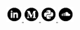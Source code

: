 <a href="https://www.linkedin.com/in/fernando-celmer/" target="_blank">
	<img src="https://github.com/FernandoCelmer/FernandoCelmer/blob/master/img/icons/icon-linkedin.png" 
	alt="linkedin" class="w3-hover-opacity" width="35" height="35" title="Linkedin">
</a>

<a href="https://medium.com/@fernandocelmer" target="_blank">
	<img src="https://github.com/FernandoCelmer/FernandoCelmer/blob/master/img/icons/icon-medium.png" 
	alt="medium" class="w3-hover-opacity" width="35" height="35" title="Medium">
</a>

<a href="https://pypi.org/user/fernandocelmer/" target="_blank">
	<img src="https://github.com/FernandoCelmer/FernandoCelmer/blob/master/img/icons/icon-pypi.png"
	alt="website" class="w3-hover-opacity" width="35" height="35" 
	title="Pypi Python">
</a>

<a href="https://soundcloud.com/fernandocelmer/tracks" target="_blank">
	<img src="https://github.com/FernandoCelmer/FernandoCelmer/blob/master/img/icons/icon-soundcloud.png" 
	alt="soundcloud" class="w3-hover-opacity" width="35" height="35" title="Soundcloud">
</a>
